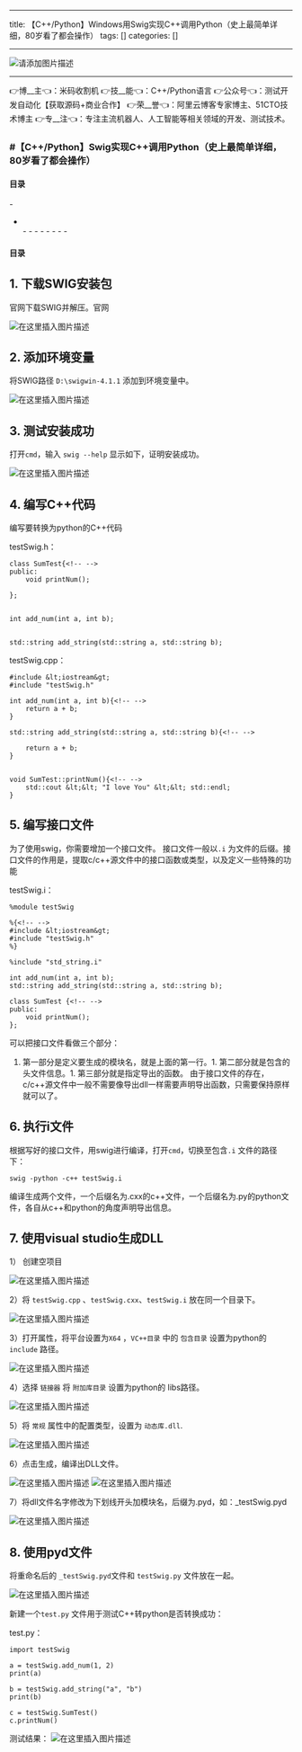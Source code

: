 
--- 
title:  【C++/Python】Windows用Swig实现C++调用Python（史上最简单详细，80岁看了都会操作） 
tags: []
categories: [] 

---
>  
 <img src="https://img-blog.csdnimg.cn/6e2c8c7bccdc41cd911dc26a692693a2.jpeg" alt="请添加图片描述"> 
 <hr> 
 👉博__主👈：米码收割机 👉技__能👈：C++/Python语言 👉公众号👈：测试开发自动化【获取源码+商业合作】 👉荣__誉👈：阿里云博客专家博主、51CTO技术博主 👉专__注👈：专注主流机器人、人工智能等相关领域的开发、测试技术。 


>  
 <h3>#【C++/Python】Swig实现C++调用Python（史上最简单详细，80岁看了都会操作）</h3> 
  
  
  <h4>目录</h4> 
  - <ul><li> 
   </li>- - - - - - - - </ul> 
  
  


#### 目录

## 1. 下载SWIG安装包

官网下载SWIG并解压。官网

<img src="https://img-blog.csdnimg.cn/3f59aca44e124036a623c837d9ff095e.png" alt="在这里插入图片描述">

## 2. 添加环境变量

将SWIG路径 `D:\swigwin-4.1.1` 添加到环境变量中。

<img src="https://img-blog.csdnimg.cn/f25ef6326ba54da4adc2e261eeca5460.png" alt="在这里插入图片描述">

## 3. 测试安装成功

打开`cmd`，输入 `swig --help` 显示如下，证明安装成功。

<img src="https://img-blog.csdnimg.cn/7ffa55f2fcd44a00b6d5aaf7323eb18e.png" alt="在这里插入图片描述">

## 4. 编写C++代码

编写要转换为python的C++代码

>  
 testSwig.h： 


```
class SumTest{<!-- -->
public:
    void printNum();

};


int add_num(int a, int b);


std::string add_string(std::string a, std::string b);

```

>  
 testSwig.cpp： 


```
#include &lt;iostream&gt;
#include "testSwig.h"

int add_num(int a, int b){<!-- -->
    return a + b;
}

std::string add_string(std::string a, std::string b){<!-- -->

    return a + b;
}


void SumTest::printNum(){<!-- -->
    std::cout &lt;&lt; "I love You" &lt;&lt; std::endl;
}

```

## 5. 编写接口文件

为了使用swig，你需要增加一个接口文件。 接口文件一般以`.i` 为文件的后缀。接口文件的作用是，提取c/c++源文件中的接口函数或类型，以及定义一些特殊的功能

>  
 testSwig.i： 


```
%module testSwig

%{<!-- -->
#include &lt;iostream&gt;
#include "testSwig.h"
%}

%include "std_string.i"

int add_num(int a, int b);
std::string add_string(std::string a, std::string b);

class SumTest {<!-- -->
public:
    void printNum();
};

```

可以把接口文件看做三个部分：
1. 第一部分是定义要生成的模块名，就是上面的第一行。1. 第二部分就是包含的头文件信息。1. 第三部分就是指定导出的函数。
由于接口文件的存在，c/c++源文件中一般不需要像导出dll一样需要声明导出函数，只需要保持原样就可以了。

## 6. 执行i文件

根据写好的接口文件，用swig进行编译，打开`cmd`，切换至包含`.i` 文件的路径下：

```
swig -python -c++ testSwig.i

```

编译生成两个文件，一个后缀名为.cxx的c++文件，一个后缀名为.py的python文件，各自从c++和python的角度声明导出信息。

## 7. 使用visual studio生成DLL

1） 创建空项目

<img src="https://img-blog.csdnimg.cn/25bc82fe2a494801a4e92670077e0b68.png" alt="在这里插入图片描述">

2）将 `testSwig.cpp` 、`testSwig.cxx`、`testSwig.i` 放在同一个目录下。

<img src="https://img-blog.csdnimg.cn/fc041a683c684d1ca6a28048864768c5.png" alt="在这里插入图片描述">

3）打开属性，将平台设置为`X64` ，`VC++目录` 中的 `包含目录` 设置为python的`include` 路径。

<img src="https://img-blog.csdnimg.cn/d951e66021b64b83844e5a6da5c3cfeb.png" alt="在这里插入图片描述">

4）选择 `链接器` 将 `附加库目录` 设置为python的 libs路径。

<img src="https://img-blog.csdnimg.cn/1039a7e375404eefb9c8845bd2eab769.png" alt="在这里插入图片描述">

5）将 `常规` 属性中的配置类型，设置为 `动态库.dll`.

<img src="https://img-blog.csdnimg.cn/a312d541cff449b695f4c98b52353387.png" alt="在这里插入图片描述">

6）点击生成，编译出DLL文件。

<img src="https://img-blog.csdnimg.cn/35ff8a241a0a45f8910082ab14f5fa65.png" alt="在这里插入图片描述">

<img src="https://img-blog.csdnimg.cn/ddcb038025e44ff494baeea349f40b4d.png" alt="在这里插入图片描述">

7）将dll文件名字修改为下划线开头加模块名，后缀为.pyd，如：_testSwig.pyd

<img src="https://img-blog.csdnimg.cn/9b1b2e48c80f4b01b69b96a009b9bd24.png" alt="在这里插入图片描述">

## 8. 使用pyd文件

将重命名后的 `_testSwig.pyd`文件和 `testSwig.py` 文件放在一起。

<img src="https://img-blog.csdnimg.cn/26beeae2d22f4c84be1529abe78b7db7.png" alt="在这里插入图片描述">

新建一个`test.py` 文件用于测试C++转python是否转换成功：

>  
 test.py： 


```
import testSwig

a = testSwig.add_num(1, 2)
print(a)

b = testSwig.add_string("a", "b")
print(b)

c = testSwig.SumTest()
c.printNum()

```

测试结果： <img src="https://img-blog.csdnimg.cn/70893322c49945eb985a334be3fe40a2.png" alt="在这里插入图片描述">
